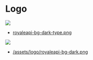 # Logo

<img class="logo dark" src="/assets/logo/royaleapi-bg-dark-type.png?2">

- [royaleapi-bg-dark-type.png](/assets/logo/royaleapi-bg-dark-type.png)

<img class="logo dark" src="/assets/logo/royaleapi-bg-dark.png?2">

- [/assets/logo/royaleapi-bg-dark.png](/assets/logo/royaleapi-bg-dark.png)